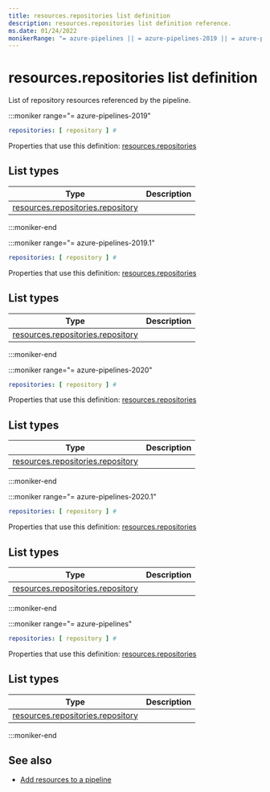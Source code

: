 ```yaml
---
title: resources.repositories list definition
description: resources.repositories list definition reference.
ms.date: 01/24/2022
monikerRange: "= azure-pipelines || = azure-pipelines-2019 || = azure-pipelines-2019.1 || = azure-pipelines-2020 || = azure-pipelines-2020.1"
---
```


# resources.repositories list definition


List of repository resources referenced by the pipeline.


:::moniker range="= azure-pipelines-2019"

<!-- :::api-definition signature="repositoryResources[repositoryResource]" version="azure-pipelines-2019"::: -->

```yaml
repositories: [ repository ] # 
```


Properties that use this definition: [resources.repositories](resources.md)

## List types

| Type     | Description |
|----------|-------------|
| [resources.repositories.repository](resources-repositories-repository.md) |  |

<!-- :::api-definition-end::: -->

:::moniker-end

:::moniker range="= azure-pipelines-2019.1"

<!-- :::api-definition signature="repositoryResources[repositoryResource]" version="azure-pipelines-2019.1"::: -->

```yaml
repositories: [ repository ] # 
```


Properties that use this definition: [resources.repositories](resources.md)

## List types

| Type     | Description |
|----------|-------------|
| [resources.repositories.repository](resources-repositories-repository.md) |  |

<!-- :::api-definition-end::: -->

:::moniker-end

:::moniker range="= azure-pipelines-2020"

<!-- :::api-definition signature="repositoryResources[repositoryResource]" version="azure-pipelines-2020"::: -->

```yaml
repositories: [ repository ] # 
```


Properties that use this definition: [resources.repositories](resources.md)

## List types

| Type     | Description |
|----------|-------------|
| [resources.repositories.repository](resources-repositories-repository.md) |  |

<!-- :::api-definition-end::: -->

:::moniker-end

:::moniker range="= azure-pipelines-2020.1"

<!-- :::api-definition signature="repositoryResources[repositoryResource]" version="azure-pipelines-2020.1"::: -->

```yaml
repositories: [ repository ] # 
```


Properties that use this definition: [resources.repositories](resources.md)

## List types

| Type     | Description |
|----------|-------------|
| [resources.repositories.repository](resources-repositories-repository.md) |  |

<!-- :::api-definition-end::: -->

:::moniker-end

:::moniker range="= azure-pipelines"

<!-- :::api-definition signature="repositoryResources[repositoryResource]" version="azure-pipelines"::: -->

```yaml
repositories: [ repository ] # 
```


Properties that use this definition: [resources.repositories](resources.md)

## List types

| Type     | Description |
|----------|-------------|
| [resources.repositories.repository](resources-repositories-repository.md) |  |

<!-- :::api-definition-end::: -->

:::moniker-end


<!-- Remarks -->


<!-- Examples -->


## See also

- [Add resources to a pipeline](/azure/devops/pipelines/process/resources)
